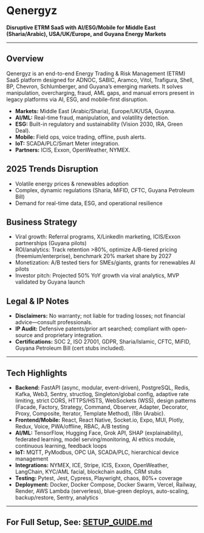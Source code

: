 # Qenergyz

**Disruptive ETRM SaaS with AI/ESG/Mobile for Middle East (Sharia/Arabic), USA/UK/Europe, and Guyana Energy Markets**

---

## Overview

Qenergyz is an end-to-end Energy Trading & Risk Management (ETRM) SaaS platform designed for ADNOC, SABIC, Aramco, Vitol, Trafigura, Shell, BP, Chevron, Schlumberger, and Guyana’s emerging markets. It solves manipulation, overcharging, fraud, AML gaps, and manual errors present in legacy platforms via AI, ESG, and mobile-first disruption.

- **Markets:** Middle East (Arabic/Sharia), Europe/UK/USA, Guyana.
- **AI/ML:** Real-time fraud, manipulation, and volatility detection.
- **ESG:** Built-in regulatory and sustainability (Vision 2030, IRA, Green Deal).
- **Mobile:** Field ops, voice trading, offline, push alerts.
- **IoT:** SCADA/PLC/Smart Meter integration.
- **Partners:** ICIS, Exxon, OpenWeather, NYMEX.

## 2025 Trends Disruption

- Volatile energy prices & renewables adoption
- Complex, dynamic regulations (Sharia, MiFID, CFTC, Guyana Petroleum Bill)
- Demand for real-time data, ESG, and operational resilience

## Business Strategy

- Viral growth: Referral programs, X/LinkedIn marketing, ICIS/Exxon partnerships (Guyana pilots)
- ROI/analytics: Track retention >80%, optimize A/B-tiered pricing (freemium/enterprise), benchmark 20% market share by 2027
- Monetization: A/B tested tiers for SMEs/giants, grants for renewables AI pilots
- Investor pitch: Projected 50% YoY growth via viral analytics, MVP validated by Guyana launch

## Legal & IP Notes

- **Disclaimers:** No warranty; not liable for trading losses; not financial advice—consult professionals.
- **IP Audit:** Defensive patents/prior art searched; compliant with open-source and proprietary integration.
- **Certifications:** SOC 2, ISO 27001, GDPR, Sharia/Islamic, CFTC, MiFID, Guyana Petroleum Bill (cert stubs included).

---

## Tech Highlights

- **Backend:** FastAPI (async, modular, event-driven), PostgreSQL, Redis, Kafka, Web3, Sentry, structlog, Singleton/global config, adaptive rate limiting, strict CORS, HTTPS/HSTS, WebSockets (WSS), design patterns (Facade, Factory, Strategy, Command, Observer, Adapter, Decorator, Proxy, Composite, Iterator, Template Method), i18n (Arabic).
- **Frontend/Mobile:** React, React Native, Socket.io, Expo, MUI, Plotly, Redux, Voice, PWA/offline, RBAC, A/B testing
- **AI/ML:** TensorFlow, Hugging Face, Grok API, SHAP (explainability), federated learning, model serving/monitoring, AI ethics module, continuous learning, feedback loops
- **IoT:** MQTT, PyModbus, OPC UA, SCADA/PLC, hierarchical device management
- **Integrations:** NYMEX, ICE, Stripe, ICIS, Exxon, OpenWeather, LangChain, KYC/AML facial, blockchain audits, CRM stubs
- **Testing:** Pytest, Jest, Cypress, Playwright, chaos, 80%+ coverage
- **Deployment:** Docker, Docker Compose, Docker Swarm, Vercel, Railway, Render, AWS Lambda (serverless), blue-green deploys, auto-scaling, backup/restore, Sentry, analytics

---

## For Full Setup, See: [SETUP_GUIDE.md](./SETUP_GUIDE.md)